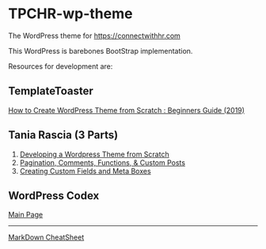 # TPCHR-wp-theme
The WordPress theme for https://connectwithhr.com

This WordPress is barebones BootStrap implementation.

Resources for development are:

## TemplateToaster
[How to Create WordPress Theme from Scratch : Beginners Guide (2019)](https://blog.templatetoaster.com/create-wordpress-theme-scratch/)

## Tania Rascia (3 Parts)
1. [Developing a Wordpress Theme from Scratch](https://www.taniarascia.com/developing-a-wordpress-theme-from-scratch/)
1. [Pagination, Comments, Functions, & Custom Posts](https://www.taniarascia.com/wordpress-from-scratch-part-two/)
1. [Creating Custom Fields and Meta Boxes](https://www.taniarascia.com/wordpress-part-three-custom-fields-and-metaboxes/)

## WordPress Codex
[Main Page](https://codex.wordpress.org/)

---
[MarkDown CheatSheet][1]

[1]:https://github.com/adam-p/markdown-here/wiki/Markdown-Cheatsheet
